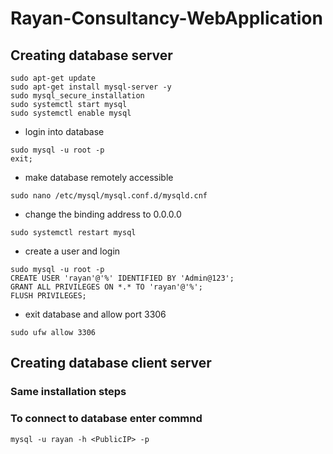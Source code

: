 # Rayan-Consultancy-WebApplication
## Creating database server
```
sudo apt-get update
sudo apt-get install mysql-server -y
sudo mysql_secure_installation
sudo systemctl start mysql
sudo systemctl enable mysql
```
- login into database
```
sudo mysql -u root -p
exit;
```
- make database remotely accessible
```
sudo nano /etc/mysql/mysql.conf.d/mysqld.cnf
```
- change the binding address to 0.0.0.0
```
sudo systemctl restart mysql
```
- create a user and login
```
sudo mysql -u root -p
CREATE USER 'rayan'@'%' IDENTIFIED BY 'Admin@123';
GRANT ALL PRIVILEGES ON *.* TO 'rayan'@'%';
FLUSH PRIVILEGES;
```
- exit database and allow port 3306
```
sudo ufw allow 3306
```

## Creating database client server 
### Same installation steps
### To connect to database enter commnd
```
mysql -u rayan -h <PublicIP> -p
```

